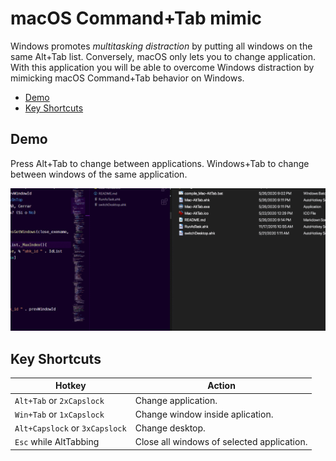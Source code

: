 # macOS Command+Tab mimic <!-- omit in toc -->

Windows promotes _multitasking distraction_ by putting all windows on the same Alt+Tab list. Conversely, macOS only lets you to change application. With this application you will be able to overcome Windows distraction by mimicking macOS Command+Tab behavior on Windows.

- [Demo](#demo)
- [Key Shortcuts](#key-shortcuts)

## Demo

Press Alt+Tab to change between applications. Windows+Tab to change between windows of the same application.

![image](./images/demo.gif)

## Key Shortcuts

| Hotkey                         | Action                                     |
| ------------------------------ | ------------------------------------------ |
| `Alt+Tab` or `2xCapslock`      | Change application.                        |
| `Win+Tab` or `1xCapslock`      | Change window inside aplication.           |
| `Alt+Capslock` or `3xCapslock` | Change desktop.                            |
| `Esc` while AltTabbing         | Close all windows of selected application. |